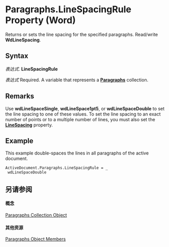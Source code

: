 
# Paragraphs.LineSpacingRule Property (Word)

Returns or sets the line spacing for the specified paragraphs. Read/write  **WdLineSpacing**.


## Syntax

 _表达式_. **LineSpacingRule**

 _表达式_ Required. A variable that represents a **[Paragraphs](bdc7a183-2a98-7d47-c86a-5cecd6c91449.md)** collection.


## Remarks

Use  **wdLineSpaceSingle**, **wdLineSpace1pt5**, or **wdLineSpaceDouble** to set the line spacing to one of these values. To set the line spacing to an exact number of points or to a multiple number of lines, you must also set the **[LineSpacing](3609a32b-3d28-eb9f-4eb9-68a69ed818a2.md)** property.


## Example

This example double-spaces the lines in all paragraphs of the active document.


```
ActiveDocument.Paragraphs.LineSpacingRule = _ 
 wdLineSpaceDouble
```


## 另请参阅


#### 概念


[Paragraphs Collection Object](bdc7a183-2a98-7d47-c86a-5cecd6c91449.md)
#### 其他资源


[Paragraphs Object Members](http://msdn.microsoft.com/library/490e2695-3cdd-4906-f730-583d18486aa2%28Office.15%29.aspx)